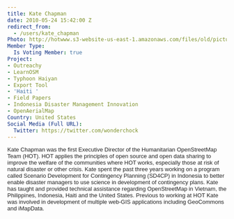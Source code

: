 ```yaml
---
title: Kate Chapman
date: 2010-05-24 15:42:00 Z
redirect_from:
  - /users/kate_chapman
Photo: http://hotwww.s3-website-us-east-1.amazonaws.com/files/old/pictures/picture-5-1412307645.jpg
Member Type:
  Is Voting Member: true
Project:
- Outreachy
- LearnOSM
- Typhoon Haiyan
- Export Tool
- 'Haiti '
- Field Papers
- Indonesia Disaster Management Innovation
- OpenAerialMap
Country: United States
Social Media (Full URL):
  Twitter: https://twitter.com/wonderchock
---
```


<p><span style="color: #222222; font-family: arial, sans-serif; font-size: 13px; line-height: normal;">Kate Chapman was the first Executive Director of the Humanitarian OpenStreetMap Team (HOT). HOT applies the principles of open source and open data sharing to improve the welfare of the communities where HOT works, especially those at risk of natural disaster or other crisis. Kate spent the past three years working on a program called Scenario Development for Contingency Planning (SD4CP) in Indonesia to better enable disaster managers to use science in development of contingency plans. Kate has taught and provided technical assistance regarding OpenStreetMap in Vietnam, the Philippines, Indonesia, Haiti and the United States. Previous to working at HOT Kate was involved in development of multiple web-GIS applications including GeoCommons and iMapData.</span></p>
